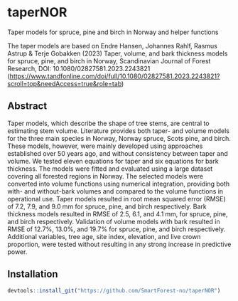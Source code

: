 # taperNOR
Taper models for spruce, pine and birch in Norway
and helper functions

The taper models are based on Endre Hansen, Johannes Rahlf, Rasmus Astrup & Terje Gobakken (2023) Taper, volume, and bark thickness models for spruce, pine, and birch in Norway, Scandinavian Journal of Forest Research, DOI: 10.1080/02827581.2023.2243821 (https://www.tandfonline.com/doi/full/10.1080/02827581.2023.2243821?scroll=top&needAccess=true&role=tab)

## Abstract
Taper models, which describe the shape of tree stems, are central to estimating stem volume. Literature provides both taper- and volume models for the three main species in Norway, Norway spruce, Scots pine, and birch. These models, however, were mainly developed using approaches established over 50 years ago, and without consistency between taper and volume. We tested eleven equations for taper and six equations for bark thickness. The models were fitted and evaluated using a large dataset covering all forested regions in Norway. The selected models were converted into volume functions using numerical integration, providing both with- and without-bark volumes and compared to the volume functions in operational use. Taper models resulted in root mean squared error (RMSE) of 7.2, 7.9, and 9.0 mm for spruce, pine, and birch respectively. Bark thickness models resulted in RMSE of 2.5, 6.1, and 4.1 mm, for spruce, pine, and birch respectively. Validation of volume models with bark resulted in RMSE of 12.7%, 13.0%, and 19.7% for spruce, pine, and birch respectively. Additional variables, tree age, site index, elevation, and live crown proportion, were tested without resulting in any strong increase in predictive power. 

## Installation

```R
devtools::install_git("https://github.com/SmartForest-no/taperNOR")
```
